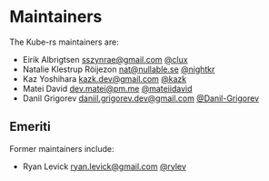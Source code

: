 # Maintainers

The Kube-rs maintainers are:

* Eirik Albrigtsen <sszynrae@gmail.com> [@clux](https://github.com/clux)
* Natalie Klestrup Röijezon <nat@nullable.se> [@nightkr](https://github.com/nightkr)
* Kaz Yoshihara <kazk.dev@gmail.com> [@kazk](https://github.com/kazk)
* Matei David <dev.matei@pm.me> [@mateiidavid](https://github.com/mateiidavid)
* Danil Grigorev <daniil.grigorev.dev@gmail.com> [@Danil-Grigorev](https://github.com/danil-grigorev)

## Emeriti

Former maintainers include:

* Ryan Levick <ryan.levick@gmail.com> [@rylev](https://github.com/rylev)

<!--
# Adding a new maintainer

* Submit a PR modifying this file
* Obtain approvals per governance.md
* Invite maintainer to
  https://github.com/orgs/kube-rs/teams/maintainers/members
* Invite maintainer to https://github.com/orgs/kube-rs/people
-->
